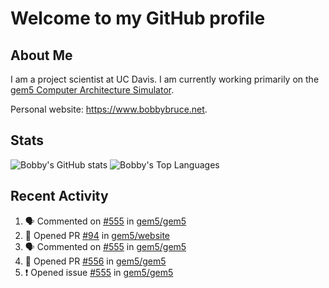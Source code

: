 # Welcome to my GitHub profile

## About Me

I am a project scientist at UC Davis. I am currently working primarily on the [gem5 Computer Architecture Simulator](https://github.com/gem5).

Personal website: <https://www.bobbybruce.net>.

## Stats

![Bobby's GitHub stats](https://github-readme-stats.vercel.app/api?username=bobbyrbruce&show_icons=true&theme=responsive&include_all_commits=true&count_private=true&show=reviews&disable_animations=true)
![Bobby's Top Languages ](https://github-readme-stats.vercel.app/api/top-langs/?username=bobbyrbruce&layout=compact&theme=responsive&count_private=true&langs_count=10&disable_animations=true)

## Recent Activity

<!--START_SECTION:activity-->
1. 🗣 Commented on [#555](https://github.com/gem5/gem5/issues/555#issuecomment-1807850675) in [gem5/gem5](https://github.com/gem5/gem5)
2. 💪 Opened PR [#94](https://github.com/gem5/website/pull/94) in [gem5/website](https://github.com/gem5/website)
3. 🗣 Commented on [#555](https://github.com/gem5/gem5/issues/555#issuecomment-1807789167) in [gem5/gem5](https://github.com/gem5/gem5)
4. 💪 Opened PR [#556](https://github.com/gem5/gem5/pull/556) in [gem5/gem5](https://github.com/gem5/gem5)
5. ❗ Opened issue [#555](https://github.com/gem5/gem5/issues/555) in [gem5/gem5](https://github.com/gem5/gem5)
<!--END_SECTION:activity-->

